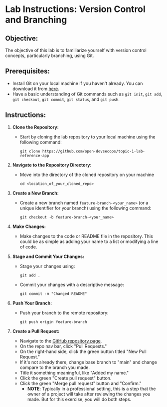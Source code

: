# Lab Instructions: Version Control and Branching

## Objective:
The objective of this lab is to familiarize yourself with version control concepts, particularly branching, using Git.

## Prerequisites:
- Install Git on your local machine if you haven't already. You can download it from [here](https://git-scm.com/).
- Have a basic understanding of Git commands such as `git init`, `git add`, `git checkout`, `git commit`, `git status`, and `git push`.

## Instructions:
1. **Clone the Repository:**
   - Start by cloning the lab repository to your local machine using the following command:
     ```
     git clone https://github.com/open-devsecops/topic-1-lab-reference-app
     ```
   
2. **Navigate to the Repository Directory:**
   - Move into the directory of the cloned repository on your machine
     ```
     cd <location_of_your_cloned_repo>
     ```

3. **Create a New Branch:**
   - Create a new branch named `feature-branch-<your_name>` (or a unique identifier for your branch) using the following command:
     ```
     git checkout -b feature-branch-<your_name>
     ```

4. **Make Changes:**
   - Make changes to the code or README file in the repository. This could be as simple as adding your name to a list or modifying a line of code.

5. **Stage and Commit Your Changes:**
   - Stage your changes using:
     ```
     git add .
     ```
   - Commit your changes with a descriptive message:
     ```
     git commit -m "Changed README"
     ```

6. **Push Your Branch:**
   - Push your branch to the remote repository:
     ```
     git push origin feature-branch
     ```

7. **Create a Pull Request:**
   - Navigate to the [GitHub repository page](https://github.com/open-devsecops/topic-1-lab-reference-app).
   - On the repo nav bar, click "Pull Requests."
   - On the right-hand side, click the green button titled "New Pull Request."
   - If it's not already there, change base branch to "main" and change compare to the branch you made.
   - Title it something meaningful, like "Added my name."
   - Click the green "Create pull request" button.
   - Click the green "Merge pull request" button and "Confirm."
        - **NOTE**: Typically in a professional setting, this is a step that the owner of a project will take after reviewing the changes you made. But for this exercise, you will do both steps.